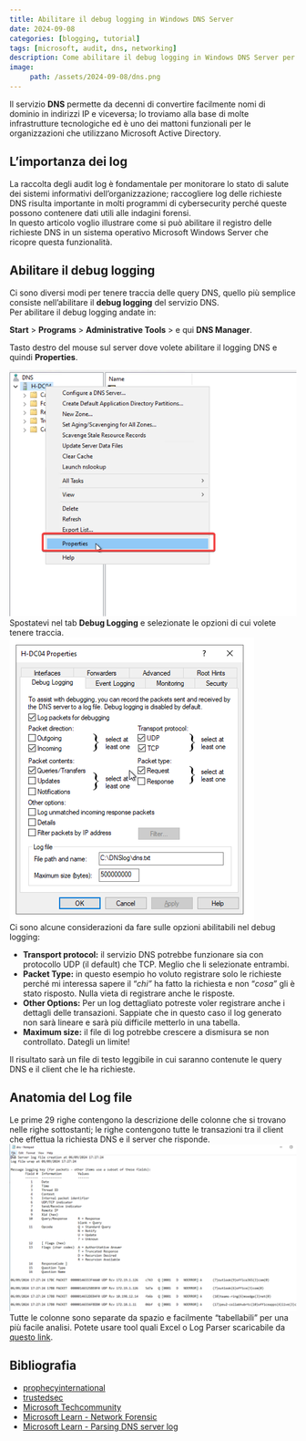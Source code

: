 ```yaml
---
title: Abilitare il debug logging in Windows DNS Server
date: 2024-09-08
categories: [blogging, tutorial]
tags: [microsoft, audit, dns, networking]
description: Come abilitare il debug logging in Windows DNS Server per tracciare le richieste dei client dell'organizzazione
image:
     path: /assets/2024-09-08/dns.png
---
```


Il servizio **DNS** permette da decenni di convertire facilmente nomi di dominio in indirizzi IP e viceversa; lo troviamo alla base di molte infrastrutture tecnologiche ed è uno dei mattoni funzionali per le organizzazioni che utilizzano Microsoft Active Directory.

## L’importanza dei log

La raccolta degli audit log è fondamentale per monitorare lo stato di salute dei sistemi informativi dell’organizzazione; raccogliere log delle richieste DNS risulta importante in molti programmi di cybersecurity perché queste possono contenere dati utili alle indagini forensi.  
In questo articolo voglio illustrare  come si può abilitare il registro delle richieste DNS in un sistema operativo Microsoft Windows Server che ricopre questa funzionalità. 

## Abilitare il debug logging

Ci sono diversi modi per tenere traccia delle query DNS, quello più semplice consiste nell’abilitare il **debug logging** del servizio DNS.  
Per abilitare il debug logging andate in:

**Start** \> **Programs** \> **Administrative Tools** \> e qui **DNS Manager**.

Tasto destro del mouse sul server dove volete abilitare il logging DNS e quindi **Properties**. 

![Tab Debug Logging con opzioni](/assets/2024-09-08/image2.png)  
 Spostatevi nel tab **Debug Logging** e selezionate le opzioni di cui volete tenere traccia.  
![Windows DNS Server](/assets/2024-09-08/image1.png)  
Ci sono alcune considerazioni da fare sulle opzioni abilitabili nel debug logging:

- **Transport protocol:** il servizio DNS potrebbe funzionare sia con protocollo UDP (il default) che TCP. Meglio che li selezionate entrambi.  
- **Packet Type:** in questo esempio ho voluto registrare solo le richieste perché mi interessa sapere il “*chi”* ha fatto la richiesta e non “*cosa”* gli è stato risposto. Nulla vieta di registrare anche le risposte.  
- **Other Options:** Per un log dettagliato potreste voler registrare anche i dettagli delle transazioni. Sappiate che in questo caso il log generato non sarà lineare e sarà più difficile metterlo in una tabella.  
- **Maximum size:** il file di log potrebbe crescere a dismisura se non controllato. Dategli un limite\!

Il risultato sarà un file di testo leggibile in cui saranno contenute le query DNS e il client che le ha richieste. 

## Anatomia del Log file

Le prime 29 righe contengono la descrizione delle colonne che si trovano nelle righe sottostanti; le righe contengono tutte le transazioni tra il client che effettua la richiesta DNS e il server che risponde.  
![Log file](/assets/2024-09-08/image3.png)  
Tutte le colonne sono separate da spazio e facilmente “tabellabili” per una più facile analisi. Potete usare tool quali Excel o Log Parser scaricabile da [questo link](https://www.microsoft.com/en-us/download/confirmation.aspx?id=24659).

## Bibliografia

* [prophecyinternational](https://prophecyinternational.atlassian.net/wiki/spaces/Snare/pages/897417517/How+to+Collect+DNS+Logs)  
* [trustedsec](https://trustedsec.com/blog/tracing-dns-queries-on-your-windows-dns-server)  
* [Microsoft Techcommunity](https://techcommunity.microsoft.com/t5/core-infrastructure-and-security/introduction-to-network-trace-analysis-4-dns-it-s-always-dns/ba-p/4005803)  
* [Microsoft Learn - Network Forensic](https://learn.microsoft.com/en-us/archive/blogs/teamdhcp/network-forensics-with-windows-dns-analytical-logging)  
* [Microsoft Learn - Parsing DNS server log](https://learn.microsoft.com/it-it/archive/blogs/secadv/parsing-dns-server-log-to-track-active-clients)